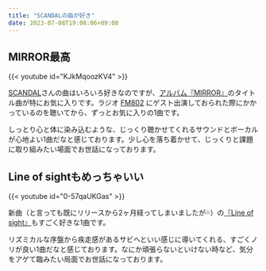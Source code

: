```yaml
---
title: "SCANDALの曲が好き"
date: 2023-07-08T19:08:06+09:00
---
```


## MIRROR最高

{{< youtube id="KJkMqoozKV4" >}}

[SCANDAL](https://www.scandal-4.com/)さんの曲はいろいろ好きなのですが、[アルバム『MIRROR』](https://www.her-label.com/MIRROR/)のタイトル曲が特にお気に入りです。ラジオ [FM802](https://funky802.com/) にゲスト出演しておられた際にかかっているのを聴いてから、ずっとお気に入りの1曲です。

しっとり心と体に染み込むような、じっくり聴かせてくれるサウンドとボーカルが心地よい1曲だなと感じております。少し心を落ち着かせて、じっくりと課題に取り組みたい場面でお世話になっております。

## Line of sightもめっちゃいい

{{< youtube id="0-57qaUKGas" >}}

新曲（と言っても既にリリースから2ヶ月経ってしまいましたが💦）の[『Line of sight』](https://www.her-label.com/Lineofsight/)もすごく好きな1曲です。

リズミカルな序盤から疾走感があるサビへといい感じに導いてくれる、すごくノリが良い1曲だなと感じております。なにか頑張らないといけない時など、気分をアゲて臨みたい局面でお世話になっております。
